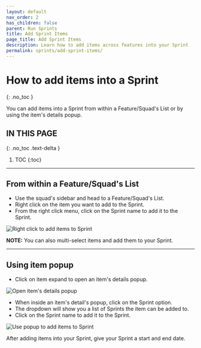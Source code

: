 ```yaml
---
layout: default
nav_order: 2
has_children: false
parent: Run Sprints
title: Add Sprint Items
page_title: Add Sprint Items
description: Learn how to add items across features into your Sprint
permalink: sprints/add-sprint-items/
---
```

# How to add items into a Sprint
{: .no_toc }

You can add items into a Sprint from within a Feature/Squad's List or by using the item's details popup.

## IN THIS PAGE
{: .no_toc .text-delta }

1. TOC
{:toc}

---

## From within a Feature/Squad's List

- Use the squad's sidebar and head to a Feature/Squad's List.
- Right click on the item you want to add to the Sprint.
- From the right click menu, click on the Sprint name to add it to the Sprint.

![Right click to add items to Sprint](/guide/assets/uploads/zepel-sprints-add-items-right-click.png "Right click to add items to Sprint")

__NOTE:__ You can also multi-select items and add them to your Sprint.

---

## Using item popup

- Click on item expand to open an item's details popup.

![Open item's details popup](/guide/assets/uploads/expand-item.png "Click on Expand Item icon")

- When inside an item's detail's popup, click on the Sprint option.
- The dropdown will show you a list of Sprints the item can be added to.
- Click on the Sprint name to add it to the Sprint.

![Use popup to add items to Sprint](/guide/assets/uploads/zepel-sprints-add-items-popup.png "Add item to Sprint")

After adding items into your Sprint, give your Sprint a start and end date.